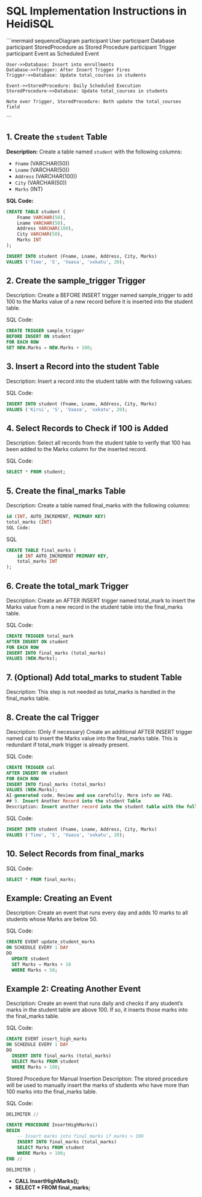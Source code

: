 # SQL Implementation Instructions in HeidiSQL


´´´mermaid
sequenceDiagram
    participant User
    participant Database
    participant StoredProcedure as Stored Procedure
    participant Trigger
    participant Event as Scheduled Event

    User->>Database: Insert into enrollments
    Database->>Trigger: After Insert Trigger Fires
    Trigger->>Database: Update total_courses in students

    Event->>StoredProcedure: Daily Scheduled Execution
    StoredProcedure->>Database: Update total_courses in students

    Note over Trigger, StoredProcedure: Both update the total_courses field




´´´

## 1. Create the `student` Table
**Description:** Create a table named `student` with the following columns:
- `Fname` (VARCHAR(50))
- `Lname` (VARCHAR(50))
- `Address` (VARCHAR(100))
- `City` (VARCHAR(50))
- `Marks` (INT)

**SQL Code:**
```sql
CREATE TABLE student (
    Fname VARCHAR(50),
    Lname VARCHAR(50),
    Address VARCHAR(100),
    City VARCHAR(50),
    Marks INT
);
```
```sql
INSERT INTO student (Fname, Lname, Address, City, Marks) 
VALUES ('Timo', 'S', 'Vaasa', 'xxkatu', 20);
```
## 2. Create the sample_trigger Trigger
Description: Create a BEFORE INSERT trigger named sample_trigger to add 100 to the Marks value of a new record before it is inserted into the student table.

SQL Code:
```sql
CREATE TRIGGER sample_trigger
BEFORE INSERT ON student
FOR EACH ROW
SET NEW.Marks = NEW.Marks + 100;
```
## 3. Insert a Record into the student Table
Description: Insert a record into the student table with the following values:

SQL Code:
```sql
INSERT INTO student (Fname, Lname, Address, City, Marks) 
VALUES ('Kirsi', 'S', 'Vaasa', 'xxkatu', 20);
```
## 4. Select Records to Check if 100 is Added
Description: Select all records from the student table to verify that 100 has been added to the Marks column for the inserted record.

SQL Code:
```sql
SELECT * FROM student;
```

## 5. Create the final_marks Table
Description: Create a table named final_marks with the following columns:
```sql
id (INT, AUTO_INCREMENT, PRIMARY KEY)
total_marks (INT)
SQL Code:
```
SQL
```sql
CREATE TABLE final_marks (
    id INT AUTO_INCREMENT PRIMARY KEY,
    total_marks INT
);
```
## 6. Create the total_mark Trigger
Description: Create an AFTER INSERT trigger named total_mark to insert the Marks value from a new record in the student table into the final_marks table.

SQL Code:
```sql
CREATE TRIGGER total_mark
AFTER INSERT ON student
FOR EACH ROW
INSERT INTO final_marks (total_marks) 
VALUES (NEW.Marks);
```
## 7. (Optional) Add total_marks to student Table
Description: This step is not needed as total_marks is handled in the final_marks table.

## 8. Create the cal Trigger
Description: (Only if necessary) Create an additional AFTER INSERT trigger named cal to insert the Marks value into the final_marks table. This is redundant if total_mark trigger is already present.

SQL Code:
```sql
CREATE TRIGGER cal
AFTER INSERT ON student
FOR EACH ROW
INSERT INTO final_marks (total_marks) 
VALUES (NEW.Marks);
AI-generated code. Review and use carefully. More info on FAQ.
## 9. Insert Another Record into the student Table
Description: Insert another record into the student table with the following values:
```
SQL Code:
```sql
INSERT INTO student (Fname, Lname, Address, City, Marks) 
VALUES ('Timo', 'S', 'Vaasa', 'xxkatu', 20);
```

## 10. Select Records from final_marks
SQL Code:

```sql
SELECT * FROM final_marks;

```

## Example: Creating an Event
Description: Create an event that runs every day and adds 10 marks to all students whose Marks are below 50.

SQL Code:
```sql
CREATE EVENT update_student_marks
ON SCHEDULE EVERY 1 DAY
DO
  UPDATE student
  SET Marks = Marks + 10
  WHERE Marks < 50;

```
## Example 2: Creating Another Event
Description: Create an event that runs daily and checks if any student’s marks in the student table are above 100. If so, it inserts those marks into the final_marks table.

SQL Code:
```sql
CREATE EVENT insert_high_marks
ON SCHEDULE EVERY 1 DAY
DO
  INSERT INTO final_marks (total_marks)
  SELECT Marks FROM student
  WHERE Marks > 100;
```
Stored Procedure for Manual Insertion
Description: The stored procedure will be used to manually insert the marks of students who have more than 100 marks into the final_marks table.

SQL Code:
```sql
DELIMITER //

CREATE PROCEDURE InsertHighMarks()
BEGIN
    -- Insert marks into final_marks if marks > 100
    INSERT INTO final_marks (total_marks)
    SELECT Marks FROM student
    WHERE Marks > 100;
END //

DELIMITER ;
```

- **CALL InsertHighMarks();**
- **SELECT * FROM final_marks;**
